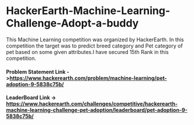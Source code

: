 # HackerEarth-Machine-Learning-Challenge-Adopt-a-buddy

This Machine Learning competition was organized by HackerEarth. In this competition the target was to predict breed category and Pet category of pet based on some given attributes.I have secured 15th Rank in this competition.

#### Problem Statement Link ->https://www.hackerearth.com/problem/machine-learning/pet-adoption-9-5838c75b/

#### LeaderBoard Link -> https://www.hackerearth.com/challenges/competitive/hackerearth-machine-learning-challenge-pet-adoption/leaderboard/pet-adoption-9-5838c75b/

